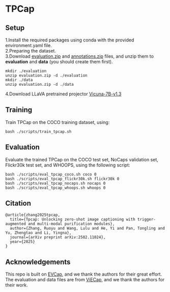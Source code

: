 # TPCap
## Setup
1.Install the required packages using conda with the provided environment.yaml file.  
2.Preparing the dataset.  
3.Download [evaluation.zip](https://github.com/FeiElysia/ViECap/releases/download/checkpoints/evaluation.zip) and [annotations.zip](https://github.com/FeiElysia/ViECap/releases/download/checkpoints/annotations.zip) files, and unzip them to __evaluation__ and __data__ (you should create them first).  
```
mkdir ./evaluation
unzip evaluation.zip -d ./evaluation
mkdir ./data
unzip evaluation.zip -d ./data
```
4.Download LLaVA pretrained projector [Vicuna-7B-v1.3](https://huggingface.co/liuhaotian/llava-pretrain-vicuna-7b-v1.3)

## Training
Train TPCap on the COCO training dataset, using:
```
bash ./scripts/train_tpcap.sh
```

## Evaluation
Evaluate the trained TPCap on the COCO test set, NoCaps validation set, Flickr30k test set, and WHOOPS, using the following script:
```
bash ./scripts/eval_tpcap_coco.sh coco 0
bash ./scripts/eval_tpcap_flickr30k.sh flickr30k 0
bash ./scripts/eval_tpcap_nocaps.sh nocaps 0
bash ./scripts/eval_tpcap_whoops.sh whoops 0
```

## Citation
```
@article{zhang2025tpcap,
  title={Tpcap: Unlocking zero-shot image captioning with trigger-augmented and multi-modal purification modules},
  author={Zhang, Ruoyu and Wang, Lulu and He, Yi and Pan, Tongling and Yu, Zhengtao and Li, Yingna},
  journal={arXiv preprint arXiv:2502.11024},
  year={2025}
}
```

## Acknowledgements
This repo is built on [EVCap](https://github.com/Jiaxuan-Li/EVCap), and we thank the authors for their great effort.  
The evaluation and data files are from [ViECap](https://github.com/FeiElysia/ViECap), and we thank the authors for their work.
